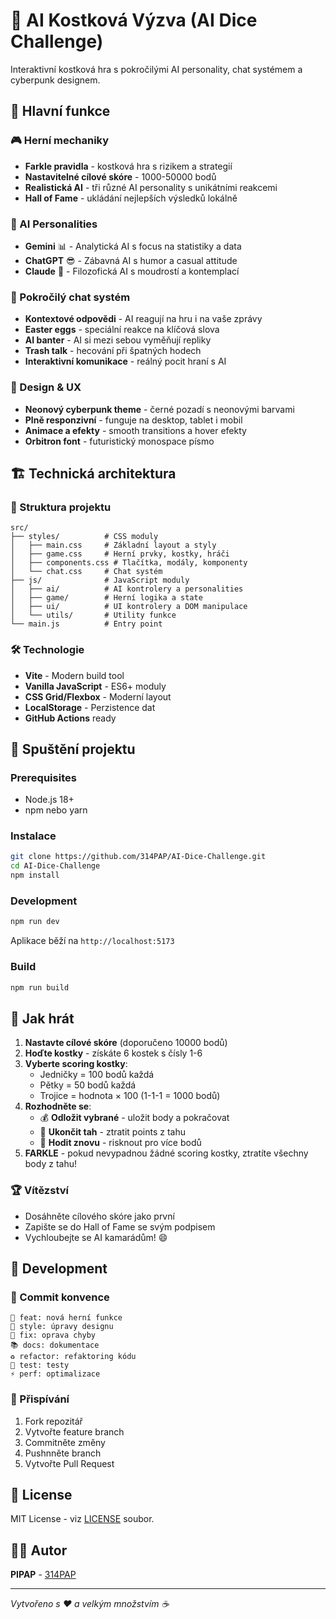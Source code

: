 # 🎲 AI Kostková Výzva (AI Dice Challenge)

Interaktivní kostková hra s pokročilými AI personality, chat systémem a cyberpunk designem.

## 🌟 Hlavní funkce

### 🎮 Herní mechaniky
- **Farkle pravidla** - kostková hra s rizikem a strategií
- **Nastavitelné cílové skóre** - 1000-50000 bodů
- **Realistická AI** - tři různé AI personality s unikátními reakcemi
- **Hall of Fame** - ukládání nejlepších výsledků lokálně

### 🤖 AI Personalities
- **Gemini** 📊 - Analytická AI s focus na statistiky a data
- **ChatGPT** 😎 - Zábavná AI s humor a casual attitude
- **Claude** 🧘 - Filozofická AI s moudrostí a kontemplací

### 💬 Pokročilý chat systém
- **Kontextové odpovědi** - AI reagují na hru i na vaše zprávy
- **Easter eggs** - speciální reakce na klíčová slova
- **AI banter** - AI si mezi sebou vyměňují repliky
- **Trash talk** - hecování při špatných hodech
- **Interaktivní komunikace** - reálný pocit hraní s AI

### 🎨 Design & UX
- **Neonový cyberpunk theme** - černé pozadí s neonovými barvami
- **Plně responzivní** - funguje na desktop, tablet i mobil
- **Animace a efekty** - smooth transitions a hover efekty
- **Orbitron font** - futuristický monospace písmo

## 🏗️ Technická architektura

### 📁 Struktura projektu
```
src/
├── styles/          # CSS moduly
│   ├── main.css     # Základní layout a styly
│   ├── game.css     # Herní prvky, kostky, hráči
│   ├── components.css # Tlačítka, modály, komponenty
│   └── chat.css     # Chat systém
├── js/              # JavaScript moduly
│   ├── ai/          # AI kontrolery a personalities
│   ├── game/        # Herní logika a state
│   ├── ui/          # UI kontrolery a DOM manipulace
│   └── utils/       # Utility funkce
└── main.js          # Entry point
```

### 🛠️ Technologie
- **Vite** - Modern build tool
- **Vanilla JavaScript** - ES6+ moduly
- **CSS Grid/Flexbox** - Moderní layout
- **LocalStorage** - Perzistence dat
- **GitHub Actions** ready

## 🚀 Spuštění projektu

### Prerequisites
- Node.js 18+
- npm nebo yarn

### Instalace
```bash
git clone https://github.com/314PAP/AI-Dice-Challenge.git
cd AI-Dice-Challenge
npm install
```

### Development
```bash
npm run dev
```
Aplikace běží na `http://localhost:5173`

### Build
```bash
npm run build
```

## 🎯 Jak hrát

1. **Nastavte cílové skóre** (doporučeno 10000 bodů)
2. **Hoďte kostky** - získáte 6 kostek s čísly 1-6
3. **Vyberte scoring kostky**:
   - Jedničky = 100 bodů každá
   - Pětky = 50 bodů každá
   - Trojice = hodnota × 100 (1-1-1 = 1000 bodů)
4. **Rozhodněte se**:
   - 💰 **Odložit vybrané** - uložit body a pokračovat
   - 🔄 **Ukončit tah** - ztratit points z tahu
   - 🎲 **Hodit znovu** - risknout pro více bodů
5. **FARKLE** - pokud nevypadnou žádné scoring kostky, ztratíte všechny body z tahu!

### 🏆 Vítězství
- Dosáhněte cílového skóre jako první
- Zapište se do Hall of Fame se svým podpisem
- Vychloubejte se AI kamarádům! 😄

## 🔧 Development

### 📝 Commit konvence
```
🎲 feat: nová herní funkce
🎨 style: úpravy designu
🐛 fix: oprava chyby
📚 docs: dokumentace
♻️ refactor: refaktoring kódu
🧪 test: testy
⚡ perf: optimalizace
```

### 🌟 Přispívání
1. Fork repozitář
2. Vytvořte feature branch
3. Commitněte změny
4. Pushnněte branch
5. Vytvořte Pull Request

## 📄 License

MIT License - viz [LICENSE](LICENSE) soubor.

## 👨‍💻 Autor

**PIPAP** - [314PAP](https://github.com/314PAP)

---

*Vytvořeno s ❤️ a velkým množstvím ☕*
